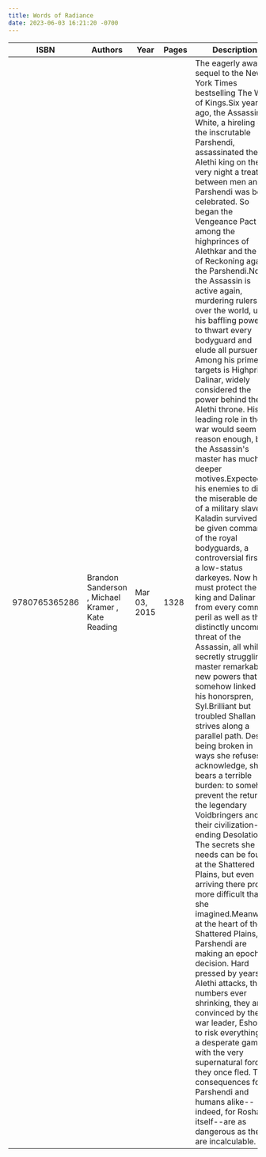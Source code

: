 ```yaml
---
title: Words of Radiance
date: 2023-06-03 16:21:20 -0700
---
```


| ISBN        | Authors      | Year    | Pages    | Description    | URL   |
| ----------- | ------------ | ------- | -------- | -------------- | ----- |
| 9780765365286  | Brandon Sanderson , Michael Kramer , Kate Reading| Mar 03, 2015| 1328| The eagerly awaited sequel to the New York Times bestselling The Way of Kings.Six years ago, the Assassin in White, a hireling of the inscrutable Parshendi, assassinated the Alethi king on the very night a treaty between men and Parshendi was being celebrated. So began the Vengeance Pact among the highprinces of Alethkar and the War of Reckoning against the Parshendi.Now the Assassin is active again, murdering rulers all over the world, using his baffling powers to thwart every bodyguard and elude all pursuers. Among his prime targets is Highprince Dalinar, widely considered the power behind the Alethi throne. His leading role in the war would seem reason enough, but the Assassin's master has much deeper motives.Expected by his enemies to die the miserable death of a military slave, Kaladin survived to be given command of the royal bodyguards, a controversial first for a low-status darkeyes.  Now he must protect the king and Dalinar from every common peril as well as the distinctly uncommon threat of the Assassin, all while secretly struggling to master remarkable new powers that are somehow linked to his honorspren, Syl.Brilliant but troubled Shallan strives along a parallel path. Despite being broken in ways she refuses to acknowledge, she bears a terrible burden: to somehow prevent the return of the legendary Voidbringers and their civilization-ending Desolation. The secrets she needs can be found at the Shattered Plains, but even arriving there proves more difficult than she imagined.Meanwhile, at the heart of the Shattered Plains, the Parshendi are making an epochal decision. Hard pressed by years of Alethi attacks, their numbers ever shrinking, they are convinced by their war leader, Eshonai, to risk everything on a desperate gamble with the very supernatural forces they once fled. The consequences for Parshendi and humans alike--indeed, for Roshar itself--are as dangerous as they are incalculable.|https://openlibrary.org/books/OL27948999M/Words_of_Radiance|    